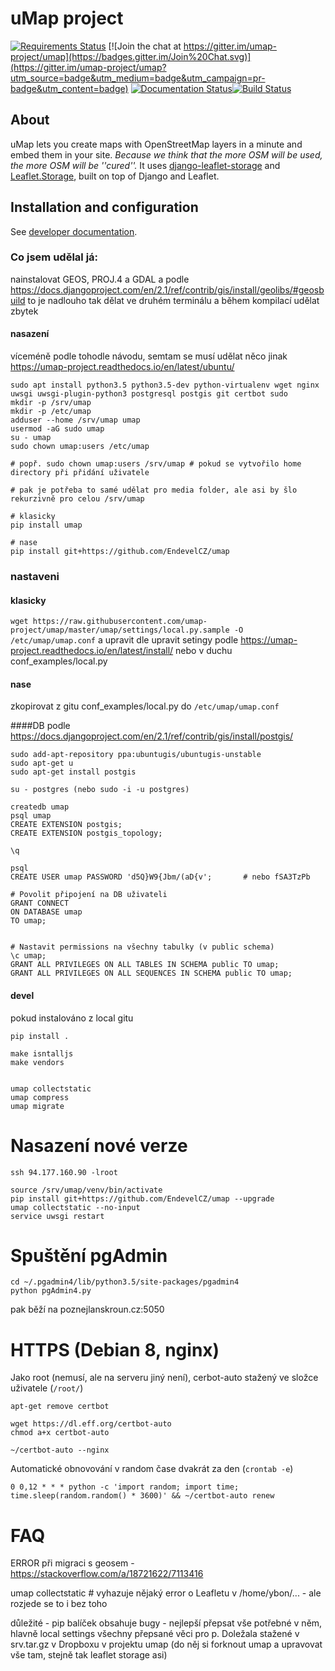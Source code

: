 
# uMap project

[![Requirements Status](https://requires.io/github/umap-project/umap/requirements.svg?branch=master)](https://requires.io/github/umap-project/umap/requirements/?branch=master)
[![Join the chat at https://gitter.im/umap-project/umap](https://badges.gitter.im/Join%20Chat.svg)](https://gitter.im/umap-project/umap?utm_source=badge&utm_medium=badge&utm_campaign=pr-badge&utm_content=badge) [![Documentation Status](https://readthedocs.org/projects/umap-project/badge/?version=latest)](http://umap-project.readthedocs.io/en/latest/?badge=latest)[![Build Status](https://travis-ci.org/umap-project/umap.svg?branch=master)](https://travis-ci.org/umap-project/umap)

## About

uMap lets you create maps with OpenStreetMap layers in a minute and embed them in your site.
*Because we think that the more OSM will be used, the more OSM will be ''cured''.*
It uses [django-leaflet-storage](https://github.com/umap-project/django-leaflet-storage) and [Leaflet.Storage](https://github.com/umap-project/Leaflet.Storage),  built on top of Django and Leaflet.


## Installation and configuration

See [developer documentation](https://umap-project.readthedocs.io/en/latest/install/).


### Co jsem udělal já:

nainstalovat GEOS, PROJ.4 a GDAL a podle https://docs.djangoproject.com/en/2.1/ref/contrib/gis/install/geolibs/#geosbuild
to je nadlouho tak dělat ve druhém terminálu a během kompilací udělat zbytek


#### nasazení
víceméně podle tohodle návodu, semtam se musí udělat něco jinak https://umap-project.readthedocs.io/en/latest/ubuntu/

```
sudo apt install python3.5 python3.5-dev python-virtualenv wget nginx uwsgi uwsgi-plugin-python3 postgresql postgis git certbot sudo
mkdir -p /srv/umap
mkdir -p /etc/umap
adduser --home /srv/umap umap
usermod -aG sudo umap
su - umap
sudo chown umap:users /etc/umap

# popř. sudo chown umap:users /srv/umap # pokud se vytvořilo home directory při přidání uživatele

# pak je potřeba to samé udělat pro media folder, ale asi by šlo rekurzivně pro celou /srv/umap

# klasicky
pip install umap

# nase
pip install git+https://github.com/EndevelCZ/umap
```

### nastaveni
#### klasicky
`wget https://raw.githubusercontent.com/umap-project/umap/master/umap/settings/local.py.sample -O /etc/umap/umap.conf`
a upravit dle upravit setingy podle https://umap-project.readthedocs.io/en/latest/install/ nebo v duchu conf_examples/local.py

#### nase
zkopirovat z gitu conf_examples/local.py do `/etc/umap/umap.conf`

####DB
podle https://docs.djangoproject.com/en/2.1/ref/contrib/gis/install/postgis/

```
sudo add-apt-repository ppa:ubuntugis/ubuntugis-unstable
sudo apt-get u
sudo apt-get install postgis

su - postgres (nebo sudo -i -u postgres)

createdb umap
psql umap
CREATE EXTENSION postgis;
CREATE EXTENSION postgis_topology;

\q

psql
CREATE USER umap PASSWORD 'd5Q}W9{Jbm/(aD{v'; 		# nebo fSA3TzPb

# Povolit připojení na DB uživateli
GRANT CONNECT
ON DATABASE umap 
TO umap;


# Nastavit permissions na všechny tabulky (v public schema)
\c umap;
GRANT ALL PRIVILEGES ON ALL TABLES IN SCHEMA public TO umap;
GRANT ALL PRIVILEGES ON ALL SEQUENCES IN SCHEMA public TO umap;
```

#### devel


pokud instalováno z local gitu

```
pip install .

make isntalljs
make vendors


umap collectstatic
umap compress
umap migrate

```

# Nasazení nové verze
```
ssh 94.177.160.90 -lroot

source /srv/umap/venv/bin/activate
pip install git+https://github.com/EndevelCZ/umap --upgrade
umap collectstatic --no-input
service uwsgi restart
```

# Spuštění pgAdmin
```
cd ~/.pgadmin4/lib/python3.5/site-packages/pgadmin4
python pgAdmin4.py
```

pak běží na poznejlanskroun.cz:5050

# HTTPS (Debian 8, nginx)
Jako root (nemusí, ale na serveru jiný není), cerbot-auto stažený ve složce uživatele (`/root/`)
```
apt-get remove certbot

wget https://dl.eff.org/certbot-auto
chmod a+x certbot-auto

~/certbot-auto --nginx
```

Automatické obnovování v random čase dvakrát za den (`crontab -e`)
```
0 0,12 * * * python -c 'import random; import time; time.sleep(random.random() * 3600)' && ~/certbot-auto renew 
```


# FAQ
ERROR při migraci s geosem - https://stackoverflow.com/a/18721622/7113416

umap collectstatic # vyhazuje nějaký error o Leafletu v /home/ybon/... - ale rozjede se to i bez toho

důležité - pip balíček obsahuje bugy - nejlepší přepsat vše potřebné v něm, hlavně local settings
všechny přepsané věci pro p. Doležala stažené v srv.tar.gz v Dropboxu v projektu umap (do něj si forknout umap a upravovat vše tam, stejně tak leaflet storage asi)



